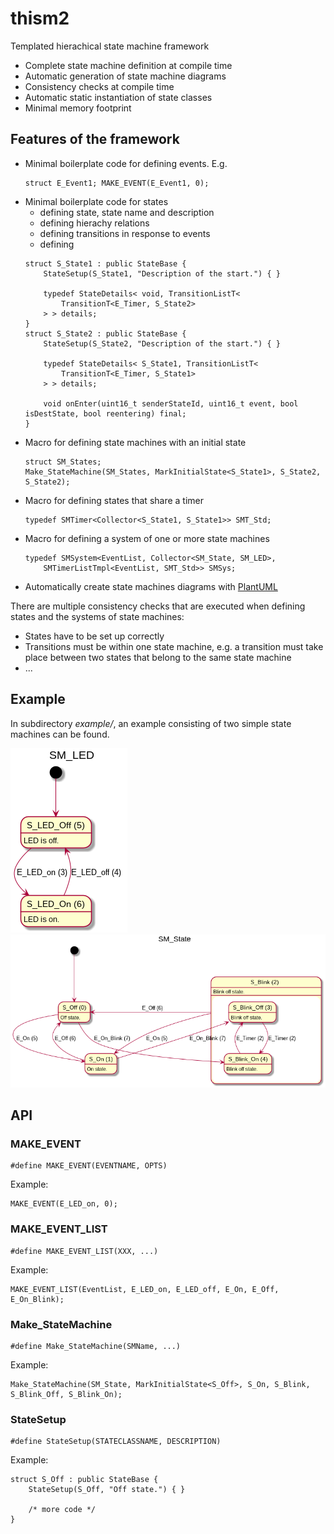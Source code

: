 # thism2
Templated hierachical state machine framework

  - Complete state machine definition at compile time
  - Automatic generation of state machine diagrams
  - Consistency checks at compile time
  - Automatic static instantiation of state classes
  - Minimal memory footprint

## Features of the framework

  - Minimal boilerplate code for defining events. E.g. 
    ~~~
    struct E_Event1; MAKE_EVENT(E_Event1, 0);
    ~~~
  - Minimal boilerplate code for states
    - defining state, state name and description
    - defining hierachy relations
    - defining transitions in response to events
    - defining 
    ~~~
    struct S_State1 : public StateBase {
        StateSetup(S_State1, "Description of the start.") { }

        typedef StateDetails< void, TransitionListT<
            TransitionT<E_Timer, S_State2>
        > > details;
    }
    struct S_State2 : public StateBase {
        StateSetup(S_State2, "Description of the start.") { }

        typedef StateDetails< S_State1, TransitionListT<
            TransitionT<E_Timer, S_State1>
        > > details;
    
        void onEnter(uint16_t senderStateId, uint16_t event, bool isDestState, bool reentering) final;
    }
    ~~~
  - Macro for defining state machines with an initial state
    ~~~
    struct SM_States;
    Make_StateMachine(SM_States, MarkInitialState<S_State1>, S_State2, S_State2);
    ~~~
  - Macro for defining states that share a timer
    ~~~
    typedef SMTimer<Collector<S_State1, S_State1>> SMT_Std;
    ~~~
  - Macro for defining a system of one or more state machines
    ~~~
    typedef SMSystem<EventList, Collector<SM_State, SM_LED>, 
        SMTimerListTmpl<EventList, SMT_Std>> SMSys;
    ~~~
  - Automatically create state machines diagrams with [PlantUML](https://plantuml.com/)  

There are multiple consistency checks that are executed when defining states and the systems of state machines:
  - States have to be set up correctly 
  - Transitions must be within one state machine, e.g. a transition must take place between two states that belong to the same state machine
  - ...
  
## Example 

In subdirectory _example/_, an example consisting of two  simple state machines can be found.

![SM_LED](diagrams_out/SM_LED.png) ![SM_Main](diagrams_out/SM_State.png)

## API

### MAKE_EVENT
~~~
#define MAKE_EVENT(EVENTNAME, OPTS)
~~~
Example:
~~~
MAKE_EVENT(E_LED_on, 0);
~~~

### MAKE_EVENT_LIST
~~~
#define MAKE_EVENT_LIST(XXX, ...)
~~~
Example:
~~~
MAKE_EVENT_LIST(EventList, E_LED_on, E_LED_off, E_On, E_Off, E_On_Blink);
~~~

### Make_StateMachine
~~~
#define Make_StateMachine(SMName, ...)
~~~
Example:
~~~
Make_StateMachine(SM_State, MarkInitialState<S_Off>, S_On, S_Blink, S_Blink_Off, S_Blink_On);
~~~

### StateSetup
~~~
#define StateSetup(STATECLASSNAME, DESCRIPTION)
~~~
Example:
~~~
struct S_Off : public StateBase {
    StateSetup(S_Off, "Off state.") { }

    /* more code */
}
~~~